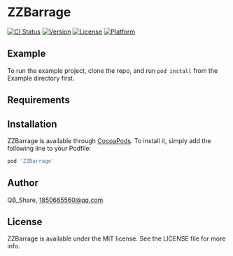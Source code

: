 # ZZBarrage

[![CI Status](https://img.shields.io/travis/QB_Share/ZZBarrage.svg?style=flat)](https://travis-ci.org/QB_Share/ZZBarrage)
[![Version](https://img.shields.io/cocoapods/v/ZZBarrage.svg?style=flat)](https://cocoapods.org/pods/ZZBarrage)
[![License](https://img.shields.io/cocoapods/l/ZZBarrage.svg?style=flat)](https://cocoapods.org/pods/ZZBarrage)
[![Platform](https://img.shields.io/cocoapods/p/ZZBarrage.svg?style=flat)](https://cocoapods.org/pods/ZZBarrage)

## Example

To run the example project, clone the repo, and run `pod install` from the Example directory first.

## Requirements

## Installation

ZZBarrage is available through [CocoaPods](https://cocoapods.org). To install
it, simply add the following line to your Podfile:

```ruby
pod 'ZZBarrage'
```

## Author

QB_Share, 1850665560@qq.com

## License

ZZBarrage is available under the MIT license. See the LICENSE file for more info.

